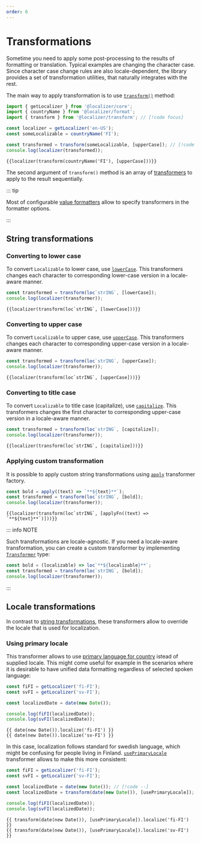 ```yaml
---
order: 6
---
```


# Transformations <Badge type="info" text="@localizer/transform" />

<script setup>
import { getLocalizer, transform, loc, date, apply, countryName, upperCase, lowerCase, capitalize, apply as applyFn, usePrimaryLocale } from '@localizer/all';

const localizer = getLocalizer('en-US');
</script>

Sometime you need to apply some post-processing to the results of formatting or translation. Typical examples are changing the character case. Since character case change rules are also locale-dependent, the library provides a set of transformation utilities, that naturally integrates with the rest.

The main way to apply transformation is to use [`transform()`](../api/_localizer/transform/transform/index.md) method:

```typescript
import { getLocalizer } from '@localizer/core';
import { countryName } from '@localizer/format';
import { transform } from '@localizer/transform'; // [!code focus]

const localizer = getLocalizer('en-US');
const someLocalizable = countryName('FI');

const transformed = transform(someLocalizable, [upperCase]); // [!code focus]
console.log(localizer(transformed));
```

```console-vue
{{localizer(transform(countryName('FI'), [upperCase]))}}
```

The second argument of `transform()` method is an array of [transformers](../api/_localizer/transform/Transformer/index.md) to apply to the result sequentially.

::: tip

Most of configurable [value formatters](../formatting/index.md) allow to specify transformers in the formatter options.

:::

## String transformations

### Converting to lower case

To convert `Localizable` to lower case, use [`lowerCase`](../api/_localizer/transform/lowerCase/index.md). This transformers changes each character to corresponding lower-case version in a locale-aware manner.

```typescript
const transformed = transform(loc`strING`, [lowerCase]);
console.log(localizer(transformer));
```

```console-vue
{{localizer(transform(loc`strING`, [lowerCase]))}}
```

### Converting to upper case

To convert `Localizable` to upper case, use [`upperCase`](../api/_localizer/transform/upperCase/index.md). This transformers changes each character to corresponding upper-case version in a locale-aware manner.

```typescript
const transformed = transform(loc`strING`, [upperCase]);
console.log(localizer(transformer));
```

```console-vue
{{localizer(transform(loc`strING`, [upperCase]))}}
```

### Converting to title case

To convert `Localizable` to title case (capitalize), use [`capitalize`](../api/_localizer/transform/capitalize/index.md). This transformers changes the first character to corresponding upper-case version in a locale-aware manner.

```typescript
const transformed = transform(loc`strING`, [capitalize]);
console.log(localizer(transformer));
```

```console-vue
{{localizer(transform(loc`strING`, [capitalize]))}}
```

### Applying custom transformation

It is possible to apply custom string transformations using [`apply`](../api/_localizer/transform/apply/index.md) transformer factory.

```typescript
const bold = apply((text) => `**${text}**`);
const transformed = transform(loc`strING`, [bold]);
console.log(localizer(transformer));
```

```console-vue
{{localizer(transform(loc`strING`, [applyFn((text) => `**${text}**`)]))}}
```

::: info NOTE

Such transformations are locale-agnostic. If you need a locale-aware transformation, you can create a custom transformer by implementing [`Transformer`](../api/_localizer/transform/Transformer/index.md) type:

```typescript
const bold = (localizable) => loc`**${localizable}**`;
const transformed = transform(loc`strING`, [bold]);
console.log(localizer(transformer));
```

:::

## Locale transformations

In contrast to [string transformations](#string-transformations), these transformers allow to override the locale that is used for localization.

### Using primary locale <Badge type="tip" text="preview" />

This transformer allows to use [primary language for country](../introduction/helpers.md#getting-primary-locale) istead of supplied locale. This might come useful for example in the scenarios where it is desirable to have unified data formatting regardless of selected spoken language:

```typescript
const fiFI = getLocalizer('fi-FI');
const svFI = getLocalizer('sv-FI');

const localizedDate = date(new Date());

console.log(fiFI(localizedDate));
console.log(svFI(localizedDate));
```

```console-vue
{{ date(new Date()).localize('fi-FI') }}
{{ date(new Date()).localize('sv-FI') }}
```

In this case, localization follows standard for swedish language, which might be confusing for people living in Finland. [`usePrimaryLocale`](../api/_localizer/transform/usePrimaryLocale/index.md) transformer allows to make this more consistent:

```typescript
const fiFI = getLocalizer('fi-FI');
const svFI = getLocalizer('sv-FI');

const localizedDate = date(new Date()); // [!code --]
const localizedDate = transform(date(new Date()), [usePrimaryLocale]); // [!code ++]

console.log(fiFI(localizedDate));
console.log(svFI(localizedDate));
```

```console-vue
{{ transform(date(new Date()), [usePrimaryLocale]).localize('fi-FI') }}
{{ transform(date(new Date()), [usePrimaryLocale]).localize('sv-FI') }}
```

